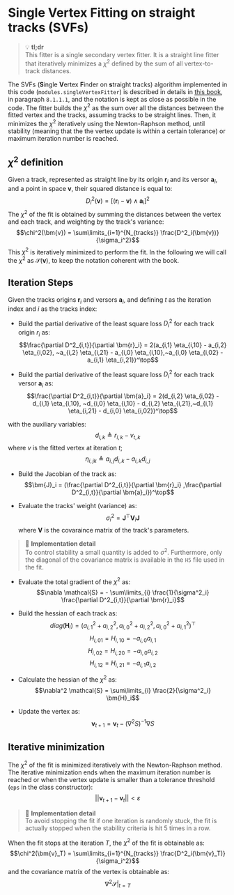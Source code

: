 # Single Vertex Fitting on straight tracks (SVFs)

> :bulb: **tl;dr** <br>
This fitter is a single secondary vertex fitter. It is a straight line fitter that iteratively minimizes a $\chi^2$ defined by the sum of all vertex-to-track distances.

The SVFs (**S**ingle **V**ertex **F**inder on **s**traight tracks) algorithm implemented in this code (`modules.singleVertexFitter`) is described in details in [this book](https://link.springer.com/book/10.1007/978-3-030-65771-0), in paragraph `8.1.1.1`, and the notation is kept as close as possible in the code. The fitter builds the $\chi^2$ as the sum over all the distances between the fitted vertex and the tracks, assuming tracks to be straight lines. Then, it minimizes the $\chi^2$ iteratively using the Newton-Raphson method, until stability (meaning that the the vertex update is within a certain tolerance) or maximum iteration number is reached.

## $\chi^2$ definition 
Given a track, represented as straight line by its origin $\bm{r}_i$ and its versor $\bm{a}_i$, and a point in space $\bm{v}$, their squared distance is equal to:
$$D^2_i(\bm{v}) = [(\bm{r}_i - \bm{v})\wedge \bm{a}_i]^2$$
The $\chi^2$ of the fit is obtained by summing the distances between the vertex and each track, and weighting by the track's variance:
$$\chi^2(\bm{v}) = \sum\limits_{i=1}^{N_{tracks}} \frac{D^2_i(\bm{v})}{\sigma_i^2}$$
This $\chi^2$ is iteratively minimized to perform the fit. In the following we will call the $\chi^2$ as $\mathcal{S}(\bm{v})$, to keep the notation coherent with the book.

## Iteration Steps
Given the tracks origins $\bm{r}_i$ and versors $\bm{a}_i$, and defining $t$ as the iteration index and $i$ as the tracks index:
- Build the partial derivative of the least square loss $D^2_i$ for each track origin $r_i$ as:
$$\frac{\partial D^2_{i,t}}{\partial \bm{r}_i} = 2(a_{i,1} \eta_{i,10} - a_{i,2} \eta_{i,02}, ~a_{i,2} \eta_{i,21} - a_{i,0} \eta_{i,10},~a_{i,0} \eta_{i,02} - a_{i,1} \eta_{i,21})^\top$$

- Build the partial derivative of the least square loss $D^2_i$ for each track versor $\bm{a}_i$ as:
$$\frac{\partial D^2_{i,t}}{\partial \bm{a}_i} = 2(d_{i,2} \eta_{i,02} - d_{i,1} \eta_{i,10}, ~d_{i,0} \eta_{i,10} - d_{i,2} \eta_{i,21},~d_{i,1} \eta_{i,21} - d_{i,0} \eta_{i,02})^\top$$

with the auxiliary variables:
$$d_{i,k } \triangleq r_{i,k} - v_{t,k}$$ 
where $v$ is the fitted vertex at iteration $t$;
$$\eta_{i,jk} \triangleq a_{i,j}d_{i,k} - a_{i,k}d_{i,j}$$

- Build the Jacobian of the track as:
$$\bm{J}_i = (\frac{\partial D^2_{i,t}}{\partial \bm{r}_i} ,\frac{\partial D^2_{i,t}}{\partial \bm{a}_i})^\top$$

- Evaluate the tracks' weight (variance) as:
$$\sigma^2_i = \bm{J}^\top \bm{V}_i \bm{J}$$
where $\bm{V}$ is the covaraince matrix of the track's parameters. 
> :memo: **Implementation detail** <br>
To control stability a small quantity is added to $\sigma^2$. Furthermore, only the diagonal of the covariance matrix is available in the `H5` file used in the fit.

- Evaluate the total gradient of the $\chi^2$ as:
$$\nabla \mathcal{S} = - \sum\limits_{i} \frac{1}{\sigma^2_i} \frac{\partial D^2_{i,t}}{\partial \bm{r}_i}$$

- Build the hessian of each track as:
$$diag(\bm{H}_i) = (a_{i,1}^2 + a_{i,2}^2,a_{i,0}^2 + a_{i,2}^2,a_{i,0}^2 + a_{i,1}^2)^\top$$
$$H_{i,01} = H_{i,10} = -a_{i,0}a_{i,1}$$
$$H_{i,02} = H_{i,20} = -a_{i,0}a_{i,2}$$
$$H_{i,12} = H_{i,21} = -a_{i,1}a_{i,2}$$


- Calculate the hessian of the $\chi^2$ as:
$$\nabla^2 \mathcal{S} = \sum\limits_{i} \frac{2}{\sigma^2_i} \bm{H}_i$$

- Update the vertex as:
$$\bm{v}_{t+1} = \bm{v}_t - (\nabla^2 S)^{-1} \nabla S$$

## Iterative minimization

The $\chi^2$ of the fit is minimized iteratively with the Newton-Raphson method. The iterative minimization ends when the maximum iteration number is reached or when the vertex update is smaller than a tolerance threshold (`eps` in the class constructor):
$$||\bm{v}_{t+1} - \bm{v}_t||<\varepsilon$$

> :memo: **Implementation detail**<br>
To avoid stopping the fit if one iteration is randomly stuck, the fit is actually stopped when the stability criteria is hit 5 times in a row.

When the fit stops at the iteration $T$, the $\chi^2$ of the fit is obtainable as:
$$\chi^2(\bm{v}_T) = \sum\limits_{i=1}^{N_{tracks}} \frac{D^2_i(\bm{v}_T)}{\sigma_i^2}$$
and the covariance matrix of the vertex is obtainable as:
$$\left. \nabla^2 \mathcal{S}\right|_{t=T}$$
